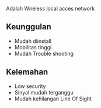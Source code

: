 Adalah Wireless local acces network 

## Keunggulan

- Mudah diinstall
- Mobilitas tinggi
- Mudah Trouble shooting

## Kelemahan

- Low security
- Sinyal mudah terganggu
- Mudah kehilangan Line Of Sight

